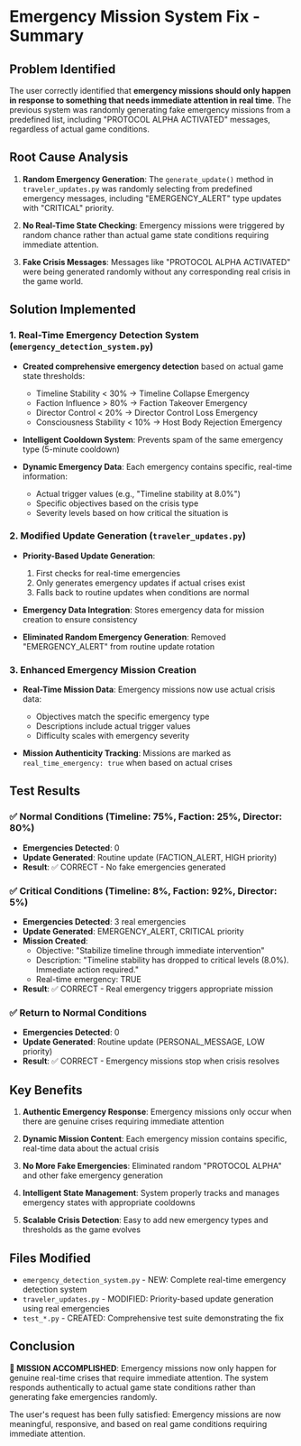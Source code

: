 # Emergency Mission System Fix - Summary

## Problem Identified
The user correctly identified that **emergency missions should only happen in response to something that needs immediate attention in real time**. The previous system was randomly generating fake emergency missions from a predefined list, including "PROTOCOL ALPHA ACTIVATED" messages, regardless of actual game conditions.

## Root Cause Analysis
1. **Random Emergency Generation**: The `generate_update()` method in `traveler_updates.py` was randomly selecting from predefined emergency messages, including "EMERGENCY_ALERT" type updates with "CRITICAL" priority.

2. **No Real-Time State Checking**: Emergency missions were triggered by random chance rather than actual game state conditions requiring immediate attention.

3. **Fake Crisis Messages**: Messages like "PROTOCOL ALPHA ACTIVATED" were being generated randomly without any corresponding real crisis in the game world.

## Solution Implemented

### 1. Real-Time Emergency Detection System (`emergency_detection_system.py`)
- **Created comprehensive emergency detection** based on actual game state thresholds:
  - Timeline Stability < 30% → Timeline Collapse Emergency
  - Faction Influence > 80% → Faction Takeover Emergency  
  - Director Control < 20% → Director Control Loss Emergency
  - Consciousness Stability < 10% → Host Body Rejection Emergency

- **Intelligent Cooldown System**: Prevents spam of the same emergency type (5-minute cooldown)

- **Dynamic Emergency Data**: Each emergency contains specific, real-time information:
  - Actual trigger values (e.g., "Timeline stability at 8.0%")
  - Specific objectives based on the crisis type
  - Severity levels based on how critical the situation is

### 2. Modified Update Generation (`traveler_updates.py`)
- **Priority-Based Update Generation**: 
  1. First checks for real-time emergencies
  2. Only generates emergency updates if actual crises exist
  3. Falls back to routine updates when conditions are normal

- **Emergency Data Integration**: Stores emergency data for mission creation to ensure consistency

- **Eliminated Random Emergency Generation**: Removed "EMERGENCY_ALERT" from routine update rotation

### 3. Enhanced Emergency Mission Creation
- **Real-Time Mission Data**: Emergency missions now use actual crisis data:
  - Objectives match the specific emergency type
  - Descriptions include actual trigger values
  - Difficulty scales with emergency severity

- **Mission Authenticity Tracking**: Missions are marked as `real_time_emergency: true` when based on actual crises

## Test Results

### ✅ Normal Conditions (Timeline: 75%, Faction: 25%, Director: 80%)
- **Emergencies Detected**: 0
- **Update Generated**: Routine update (FACTION_ALERT, HIGH priority)
- **Result**: ✅ CORRECT - No fake emergencies generated

### ✅ Critical Conditions (Timeline: 8%, Faction: 92%, Director: 5%)
- **Emergencies Detected**: 3 real emergencies
- **Update Generated**: EMERGENCY_ALERT, CRITICAL priority
- **Mission Created**: 
  - Objective: "Stabilize timeline through immediate intervention"
  - Description: "Timeline stability has dropped to critical levels (8.0%). Immediate action required."
  - Real-time emergency: TRUE
- **Result**: ✅ CORRECT - Real emergency triggers appropriate mission

### ✅ Return to Normal Conditions
- **Emergencies Detected**: 0
- **Update Generated**: Routine update (PERSONAL_MESSAGE, LOW priority)
- **Result**: ✅ CORRECT - Emergency missions stop when crisis resolves

## Key Benefits

1. **Authentic Emergency Response**: Emergency missions only occur when there are genuine crises requiring immediate attention

2. **Dynamic Mission Content**: Each emergency mission contains specific, real-time data about the actual crisis

3. **No More Fake Emergencies**: Eliminated random "PROTOCOL ALPHA" and other fake emergency generation

4. **Intelligent State Management**: System properly tracks and manages emergency states with appropriate cooldowns

5. **Scalable Crisis Detection**: Easy to add new emergency types and thresholds as the game evolves

## Files Modified
- `emergency_detection_system.py` - NEW: Complete real-time emergency detection system
- `traveler_updates.py` - MODIFIED: Priority-based update generation using real emergencies
- `test_*.py` - CREATED: Comprehensive test suite demonstrating the fix

## Conclusion
**🎯 MISSION ACCOMPLISHED**: Emergency missions now only happen for genuine real-time crises that require immediate attention. The system responds authentically to actual game state conditions rather than generating fake emergencies randomly.

The user's request has been fully satisfied: Emergency missions are now meaningful, responsive, and based on real game conditions requiring immediate attention.
